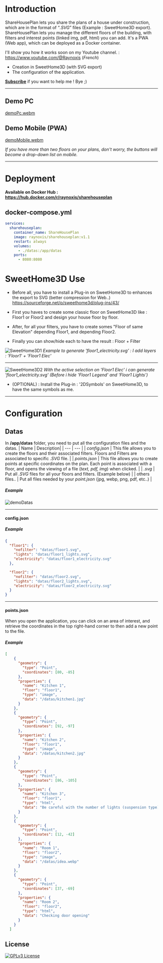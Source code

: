 # Introduction
ShareHousePlan lets you share the plans of a house under construction, which are in the format of “*.SVG*” files (Example : SweetHome3D export). ShareHousePlan lets you manage the different floors of the building, with filters and interest points (linked img, pdf, html) you can add. It's a PWA (Web app), which can be deployed as a Docker container.

I'll show you how it works soon on my Youtube channel. : https://www.youtube.com/@Raynoxis (*French*)
- Creation in SweetHome3D (with SVG export)
- The configuration of the application.

**[Subscribe](https://www.youtube.com/@Raynoxis)** if you want to help me ! Bye ;)
  
***

## Demo PC
[demoPc.webm](https://github.com/Raynoxis/ShareHousePlan/assets/34026291/a60e24d3-3a94-40ad-9c98-d11a470a8788)

## Demo Mobile (PWA)
[demoMobile.webm](https://github.com/Raynoxis/ShareHousePlan/assets/34026291/fb1d1eff-23c5-43ea-86f0-faffa37bcb4b)

*If you have more than two floors on your plans, don't worry, the buttons will become a drop-down list on mobile.*

***

# Deployment

**Available on Docker Hub : https://hub.docker.com/r/raynoxis/sharehouseplan**

## docker-compose.yml
```yaml
services:
  sharehouseplan:
    container_name: ShareHousePlan
    image: raynoxis/sharehouseplan:v1.1
    restart: always
    volumes:
      - ./datas:/app/datas
    ports:
      - 8080:8080
```

# SweetHome3D Use
- Before all, you have to install a Plug-in on SweetHome3D to enhances the export to SVG (better compression for Web..)
https://sourceforge.net/p/sweethome3d/plug-ins/43/

- First you haves to create some classic floor on SweetHome3D like : Floor1 or Floor2 and design your house floor by floor.
  
- After, for all your filters, you have to create somes "Floor of same Elevation" depending Floor1, and depending Floor2.
  
- Finally you can show/hide each to have the result : Floor + Filter
  
![SweetHome3D1](https://github.com/Raynoxis/ShareHousePlan/assets/34026291/a37781eb-04af-4db0-9ce9-774f723bb069)
*Example to generate 'floor1_electricity.svg' : I add layers : 'Floor1' + 'Floor1 Elec'*

***

![SweetHome3D2](https://github.com/Raynoxis/ShareHousePlan/assets/34026291/d0007e33-bf2b-495e-95c6-c911f7e27fdb)
 *With the active selection on 'Floor1 Elec' i can generate 'floor1_electricity.svg' (Before i hide 'Floor1 Legend' and 'Floor1 Lights')*

 - (OPTIONAL) : Install the Plug-in : '2DSymbols' on SweetHome3D, to have the same symbols as me.

***

# Configuration
## Datas
In **/app/datas** folder, you need to put all the configuration files and the datas.
| Name | Description|
| --- | --- |
| *config.json* | This file allows you to create the floors and their associated filters. Floors and Filters are associated to specific *.SVG* file. |
| *points.json* | This file allows you to create points at specific coordinates on the plan. Each point is associated with a floor, and opens the viewing of a file (*text, pdf, img*) when clicked.  |
| *.svg* | Put all *.SVG* files for all your floors and filters. (Example below) |
| others files.. | Put all files needed by your *point.json* (jpg, webp, png, pdf, etc..) |

##### Example
![demoDatas](https://github.com/Raynoxis/ShareHousePlan/assets/34026291/cedbd14e-68c2-4050-83b0-ed7692f7733d)

***

#### config.json
##### Example
```json
{
  "floor1": {
    "nofilter": "datas/floor1.svg",
    "lights": "datas/floor1_lights.svg",
    "electricity": "datas/floor1_electricity.svg"
  },

  "floor2": {
    "nofilter": "datas/floor2.svg",
    "lights": "datas/floor2_lights.svg",
    "electricity": "datas/floor2_electricity.svg"
  }
}
```
***

#### points.json
When you open the application, you can click on an area of interest, and retrieve the coordinates in the top right-hand corner to then add a new point to the file.
##### Example
```json
[
    {
      "geometry": {
        "type": "Point",
        "coordinates": [80, -85]
      },
      "properties": {
        "name": "Kitchen 1",
        "floor": "floor1",
        "type": "image",
        "data": "/datas/kitchen1.jpg"
      }
    },
    {
      "geometry": {
        "type": "Point",
        "coordinates": [92, -97]
      },
      "properties": {
        "name": "Kitchen 2",
        "floor": "floor1",
        "type": "image",
        "data": "/datas/kitchen2.jpg"
      }
    },
    {
      "geometry": {
        "type": "Point",
        "coordinates": [86, -105]
      },
      "properties": {
        "name": "Kitchen 3",
        "floor": "floor1",
        "type": "html",
        "data": "Be careful with the number of lights (suspension type) <br> so as not to obstruct the opening of the wall cabinet door"
      }
    },
    {
      "geometry": {
        "type": "Point",
        "coordinates": [12, -42]
      },
      "properties": {
        "name": "Room 1",
        "floor": "floor2",
        "type": "image",
        "data": "/datas/idea.webp"
      }
    },
    {
      "geometry": {
        "type": "Point",
        "coordinates": [37, -69]
      },
      "properties": {
        "name": "Room 2",
        "floor": "floor2",
        "type": "html",
        "data": "Checking door opening"
      }
    }
  ]
```
## License
[![GPLv3 License](https://img.shields.io/badge/License-GPL%20v3-yellow.svg)](https://opensource.org/licenses/)
